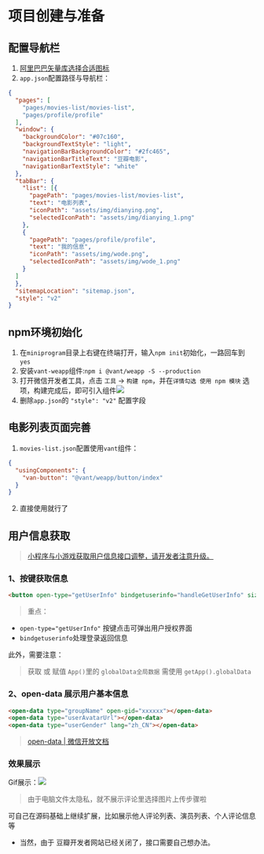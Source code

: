 # 项目创建与准备
## 配置导航栏
1. [阿里巴巴矢量库选择合适图标](https://www.iconfont.cn/)
2. `app.json`配置路径与导航栏：
```json
{
  "pages": [
    "pages/movies-list/movies-list",
    "pages/profile/profile"
  ],
  "window": {
    "backgroundColor": "#07c160",
    "backgroundTextStyle": "light",
    "navigationBarBackgroundColor": "#2fc465",
    "navigationBarTitleText": "豆瓣电影",
    "navigationBarTextStyle": "white"
  },
  "tabBar": {
    "list": [{
      "pagePath": "pages/movies-list/movies-list",
      "text": "电影列表",
      "iconPath": "assets/img/dianying.png",
      "selectedIconPath": "assets/img/dianying_1.png"
    },
    {
      "pagePath": "pages/profile/profile",
      "text": "我的信息",
      "iconPath": "assets/img/wode.png",
      "selectedIconPath": "assets/img/wode_1.png"
    }
  ]
  },
  "sitemapLocation": "sitemap.json",
  "style": "v2"
}
```
## npm环境初始化
1. 在`miniprogram`目录上右键在终端打开，输入`npm init`初始化，一路回车到 `yes`
2. 安装`vant-weapp`组件:`npm i @vant/weapp -S --production`
3. 打开微信开发者工具，点击 `工具` -> `构建 npm`，并在`详情勾选 使用 npm 模块` 选项，构建完成后，即可引入组件![](https://cdn.jsdelivr.net/gh/Huansheng1/myimg/PicGo/20200803110327.png)
4. 删除`app.json`的 `"style": "v2"` 配置字段

## 电影列表页面完善
1. `movies-list.json`配置使用`vant`组件：
```json
{
  "usingComponents": {
    "van-button": "@vant/weapp/button/index"
  }
}
```
2. 直接使用就行了

## 用户信息获取
> [小程序与小游戏获取用户信息接口调整，请开发者注意升级。](https://developers.weixin.qq.com/community/develop/doc/0000a26e1aca6012e896a517556c01)

### 1、按键获取信息
```html
<button open-type="getUserInfo" bindgetuserinfo="handleGetUserInfo" size="mini">{{btnText}}</button>
```
> 重点：
* `open-type="getUserInfo"` 按键点击可弹出用户授权界面
* `bindgetuserinfo`处理登录返回信息

此外，需要注意：
> 获取 或 赋值 `App()`里的 `globalData全局数据` 需使用 `getApp().globalData` 

### 2、open-data 展示用户基本信息
```html
<open-data type="groupName" open-gid="xxxxxx"></open-data>
<open-data type="userAvatarUrl"></open-data>
<open-data type="userGender" lang="zh_CN"></open-data>
```
> [open-data | 微信开放文档](https://developers.weixin.qq.com/miniprogram/dev/component/open-data.html)

### 效果展示
Gif展示：![](https://cdn.jsdelivr.net/gh/Huansheng1/myimg/PicGo/20200803183025.gif)

> 由于电脑文件太隐私，就不展示评论里选择图片上传步骤啦

可自己在源码基础上继续扩展，比如展示他人评论列表、演员列表、个人评论信息等
* 当然，由于 豆瓣开发者网站已经关闭了，接口需要自己想办法。